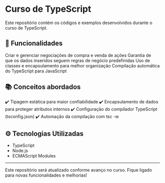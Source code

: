 # Curso de TypeScript

Este repositório contém os códigos e exemplos desenvolvidos durante o curso de TypeScript.

## 📌 Funcionalidades
Criar e gerenciar negociações de compra e venda de ações
Garantia de que os dados inseridos seguem regras de negócio predefinidas
Uso de classes e encapsulamento para melhor organização
Compilação automática do TypeScript para JavaScript

## 📚 Conceitos abordados
✔️ Tipagem estática para maior confiabilidade
✔️ Encapsulamento de dados para proteger atributos internos
✔️ Configuração do compilador TypeScript (tsconfig.json)
✔️ Automação da compilação com tsc -w

## ⚙️ Tecnologias Utilizadas
- TypeScript
- Node.js
- ECMAScript Modules

---
Este repositório será atualizado conforme avanço no curso. Fique ligado para novas funcionalidades e melhorias!
